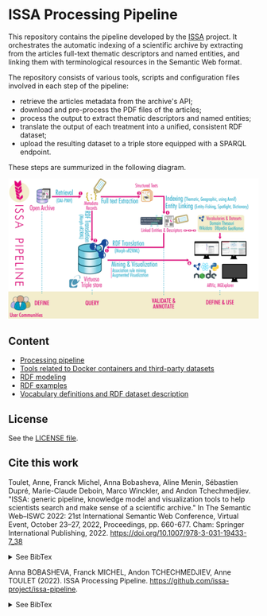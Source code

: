 # ISSA Processing Pipeline
 
This repository contains the pipeline developed by the [ISSA](https://issa.cirad.fr/) project.
It orchestrates the automatic indexing of a scientific archive by extracting from the articles full-text thematic descriptors and named entities, and linking them with terminological resources in the Semantic Web format.

The repository consists of various tools, scripts and configuration files involved in each step of the pipeline:
- retrieve the articles metadata from the archive's API;
- download and pre-process the PDF files of the articles;
- process the output to extract thematic descriptors and named  entities;
- translate the output of each treatment into a unified, consistent RDF dataset;
- upload the resulting dataset to a triple store equipped with a SPARQL endpoint.

These steps are summurized in the following diagram.

<img src="doc/pipeline_diagram.png" width="700" />


## Content

- [Processing pipeline](pipeline/)
- [Tools related to Docker containers and third-party datasets](environment/)
- [RDF modeling](doc/data-modeling.md)
- [RDF examples](doc/examples/)
- [Vocabulary definitions and RDF dataset description](dataset/)

## License

See the [LICENSE file](LICENSE).


## Cite this work

Toulet, Anne, Franck Michel, Anna Bobasheva, Aline Menin, Sébastien Dupré, Marie-Claude Deboin, Marco Winckler, and Andon Tchechmedjiev. "ISSA: generic pipeline, knowledge model and visualization tools to help scientists search and make sense of a scientific archive." In The Semantic Web–ISWC 2022: 21st International Semantic Web Conference, Virtual Event, October 23–27, 2022, Proceedings, pp. 660-677. Cham: Springer International Publishing, 2022. https://doi.org/10.1007/978-3-031-19433-7_38 
<details>
<summary>See BibTex</summary>

@inproceedings{toulet2022issa,
  title={ISSA: generic pipeline, knowledge model and visualization tools to help scientists search and make sense of a scientific archive},
  author={Toulet, Anne and Michel, Franck and Bobasheva, Anna and Menin, Aline and Dupr{\'e}, S{\'e}bastien and Deboin, Marie-Claude and Winckler, Marco and Tchechmedjiev, Andon},
  booktitle={The Semantic Web--ISWC 2022: 21st International Semantic Web Conference, Virtual Event, October 23--27, 2022, Proceedings},
  pages={660--677},
  year={2022},
  organization={Springer}
}
</details>


Anna BOBASHEVA, Franck MICHEL, Andon TCHECHMEDJIEV, Anne TOULET (2022). ISSA Processing Pipeline. https://github.com/issa-project/issa-pipeline.

<details>
<summary>See BibTex</summary>

@software{BOBASHEVA_issa-pipeline_2022,
author = {BOBASHEVA, Anna and MICHEL, Franck and TCHECHMEDJIEV, Andon and TOULET, Anne},
doi = {10.5281/zenodo.6513983},
month = {5},
title = {{issa-pipeline}},
url = {https://github.com/issa-project/issa-pipeline},
version = {1.0.0},
year = {2022}
}
</details>
